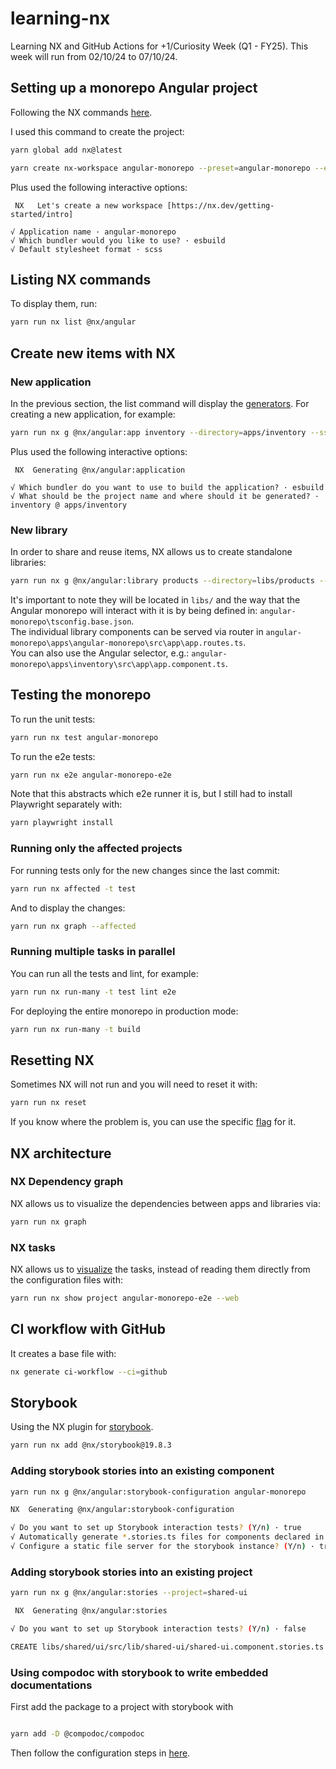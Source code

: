 # learning-nx

Learning NX and GitHub Actions for +1/Curiosity Week (Q1 - FY25). This week will run from 02/10/24 to 07/10/24.

## Setting up a monorepo Angular project

Following the NX commands [here](https://nx.dev/nx-api/nx/documents/create-nx-workspace).

I used this command to create the project:

```sh
yarn global add nx@latest
```

```sh
yarn create nx-workspace angular-monorepo --preset=angular-monorepo --e2eTestRunner=playwright --name=learning-nx --nxCloud=skip --skipGit=true --ssr=true --useGitHub=true --packageManager=yarn
```

Plus used the following interactive options:

```
 NX   Let's create a new workspace [https://nx.dev/getting-started/intro]

√ Application name · angular-monorepo
√ Which bundler would you like to use? · esbuild
√ Default stylesheet format · scss
```

## Listing NX commands

To display them, run:

```sh
yarn run nx list @nx/angular
```

## Create new items with NX

### New application

In the previous section, the list command will display the [generators](https://nx.dev/nx-api/nx/documents/generate).
For creating a new application, for example:

```sh
yarn run nx g @nx/angular:app inventory --directory=apps/inventory --ssr=true --dry-run
```

Plus used the following interactive options:

```
 NX  Generating @nx/angular:application

√ Which bundler do you want to use to build the application? · esbuild
√ What should be the project name and where should it be generated? · inventory @ apps/inventory
```

### New library

In order to share and reuse items, NX allows us to create standalone libraries:

```sh
yarn run nx g @nx/angular:library products --directory=libs/products --standalone --dry-run
```

It's important to note they will be located in `libs/` and the way that the Angular monorepo will interact with it is by being defined in: `angular-monorepo\tsconfig.base.json`.  
The individual library components can be served via router in `angular-monorepo\apps\angular-monorepo\src\app\app.routes.ts`.  
You can also use the Angular selector, e.g.: `angular-monorepo\apps\inventory\src\app\app.component.ts`.

## Testing the monorepo

To run the unit tests:

```sh
yarn run nx test angular-monorepo
```

To run the e2e tests:

```sh
yarn run nx e2e angular-monorepo-e2e
```

Note that this abstracts which e2e runner it is, but I still had to install Playwright separately with:

```sh
yarn playwright install
```

### Running only the affected projects

For running tests only for the new changes since the last commit:

```sh
yarn run nx affected -t test
```

And to display the changes:

```sh
yarn run nx graph --affected
```

### Running multiple tasks in parallel

You can run all the tests and lint, for example:

```sh
yarn run nx run-many -t test lint e2e
```

For deploying the entire monorepo in production mode:

```sh
yarn run nx run-many -t build
```

## Resetting NX

Sometimes NX will not run and you will need to reset it with:

```sh
yarn run nx reset
```

If you know where the problem is, you can use the specific [flag](https://nx.dev/nx-api/nx/documents/reset) for it.

## NX architecture

### NX Dependency graph

NX allows us to visualize the dependencies between apps and libraries via:

```sh
yarn run nx graph
```

### NX tasks

NX allows us to [visualize](https://nx.dev/nx-api/nx/documents/show) the tasks, instead of reading them directly from the configuration files with:

```sh
yarn run nx show project angular-monorepo-e2e --web
```

## CI workflow with GitHub

It creates a base file with:

```sh
nx generate ci-workflow --ci=github
```

## Storybook

Using the NX plugin for [storybook](https://storybook.js.org/).

```sh
yarn run nx add @nx/storybook@19.8.3
```

### Adding storybook stories into an existing component

```sh
yarn run nx g @nx/angular:storybook-configuration angular-monorepo
```

```sh
NX  Generating @nx/angular:storybook-configuration

√ Do you want to set up Storybook interaction tests? (Y/n) · true
√ Automatically generate *.stories.ts files for components declared in this project? (Y/n) · true
√ Configure a static file server for the storybook instance? (Y/n) · true
```
### Adding storybook stories into an existing project

```sh
yarn run nx g @nx/angular:stories --project=shared-ui
```

```sh
 NX  Generating @nx/angular:stories

√ Do you want to set up Storybook interaction tests? (Y/n) · false

CREATE libs/shared/ui/src/lib/shared-ui/shared-ui.component.stories.ts
```

### Using compodoc with storybook to write embedded documentations

First add the package to a project with storybook with
```sh

yarn add -D @compodoc/compodoc
```
Then follow the configuration steps in [here](https://nx.dev/recipes/storybook/angular-storybook-compodoc).
